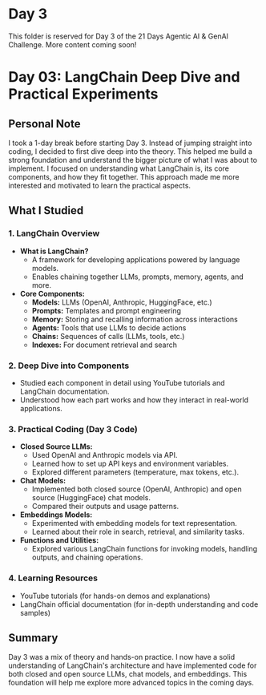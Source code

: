 # Day 3

This folder is reserved for Day 3 of the 21 Days Agentic AI & GenAI Challenge. More content coming soon!

# Day 03: LangChain Deep Dive and Practical Experiments

## Personal Note
I took a 1-day break before starting Day 3. Instead of jumping straight into coding, I decided to first dive deep into the theory. This helped me build a strong foundation and understand the bigger picture of what I was about to implement. I focused on understanding what LangChain is, its core components, and how they fit together. This approach made me more interested and motivated to learn the practical aspects.

## What I Studied

### 1. LangChain Overview
- **What is LangChain?**
  - A framework for developing applications powered by language models.
  - Enables chaining together LLMs, prompts, memory, agents, and more.
- **Core Components:**
  - **Models:** LLMs (OpenAI, Anthropic, HuggingFace, etc.)
  - **Prompts:** Templates and prompt engineering
  - **Memory:** Storing and recalling information across interactions
  - **Agents:** Tools that use LLMs to decide actions
  - **Chains:** Sequences of calls (LLMs, tools, etc.)
  - **Indexes:** For document retrieval and search

### 2. Deep Dive into Components
- Studied each component in detail using YouTube tutorials and LangChain documentation.
- Understood how each part works and how they interact in real-world applications.

### 3. Practical Coding (Day 3 Code)
- **Closed Source LLMs:**
  - Used OpenAI and Anthropic models via API.
  - Learned how to set up API keys and environment variables.
  - Explored different parameters (temperature, max tokens, etc.).
- **Chat Models:**
  - Implemented both closed source (OpenAI, Anthropic) and open source (HuggingFace) chat models.
  - Compared their outputs and usage patterns.
- **Embeddings Models:**
  - Experimented with embedding models for text representation.
  - Learned about their role in search, retrieval, and similarity tasks.
- **Functions and Utilities:**
  - Explored various LangChain functions for invoking models, handling outputs, and chaining operations.

### 4. Learning Resources
- YouTube tutorials (for hands-on demos and explanations)
- LangChain official documentation (for in-depth understanding and code samples)

## Summary
Day 3 was a mix of theory and hands-on practice. I now have a solid understanding of LangChain's architecture and have implemented code for both closed and open source LLMs, chat models, and embeddings. This foundation will help me explore more advanced topics in the coming days.
